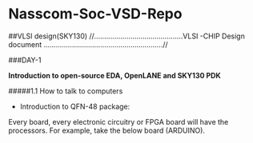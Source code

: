 # Nasscom-Soc-VSD-Repo
##VLSI design(SKY130)
//............................................VLSI -CHIP Design document ...........................................................//

###DAY-1

**Introduction to open-source  EDA, OpenLANE and SKY130 PDK**

#####1.1	How to talk to computers
   
* Introduction to QFN-48 package:

Every board, every electronic circuitry or FPGA board will have the processors. For example, take the below board (ARDUINO).

